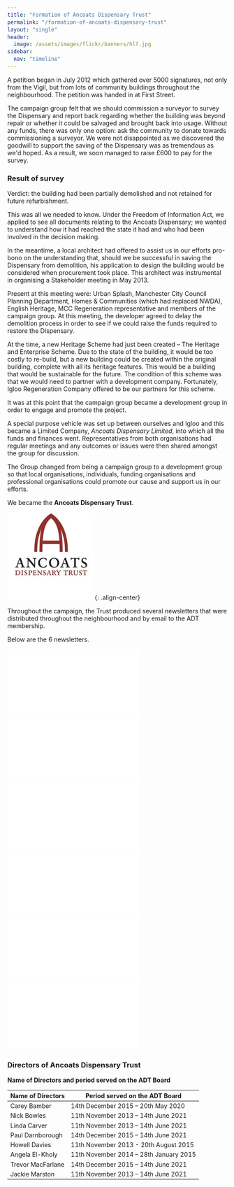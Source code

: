 ```yaml
---
title: "Formation of Ancoats Dispensary Trust"
permalink: "/formation-of-ancoats-dispensary-trust"
layout: "single"
header:
  image: /assets/images/flickr/banners/hlf.jpg
sidebar:
  nav: "timeline"
---
```


A petition began in July 2012 which gathered over 5000 signatures, not only from the Vigil, but from lots of community buildings throughout the neighbourhood.  The petition was handed in at First Street.   

The campaign group felt that we should commission a surveyor to survey the Dispensary and report back regarding whether the building was beyond repair or whether it could be salvaged and brought back into usage.  Without any funds, there was only one option: ask the community to donate towards commissioning a surveyor.  We were not disappointed as we discovered the goodwill to support the saving of the Dispensary was as tremendous as we'd hoped. As a result, we soon managed to raise £600 to pay for the survey. 

### Result of survey 

Verdict: the building had been partially demolished and not retained for future refurbishment.

This was all we needed to know. Under the Freedom of Information Act, we applied to see all documents relating to the Ancoats Dispensary; we wanted to understand how it had reached the state it had and who had been involved in the decision making.

In the meantime, a local architect had offered to assist us in our efforts pro-bono on the understanding that, should we be successful in saving the Dispensary from demolition, his application to design the building would be considered when procurement took place.  This architect was instrumental in organising a Stakeholder meeting in May 2013.

Present at this meeting were: Urban Splash, Manchester City Council Planning Department, Homes & Communities (which had replaced NWDA), English Heritage, MCC Regeneration representative and members of the campaign group. At this meeting, the developer agreed to delay the demolition process in order to see if we could raise the funds required to restore the Dispensary.

At the time, a new Heritage Scheme had just been created – The Heritage and Enterprise Scheme.  Due to the state of the building, it would be too costly to re-build, but a new building could be created within the original building, complete with all its heritage features. This would be a building that would be sustainable for the future.  The condition of this scheme was that we would need to partner with a development company. Fortunately, Igloo Regeneration Company offered to be our partners for this scheme. 

It was at this point that the campaign group became a development group in order to engage and promote the project.

A special purpose vehicle was set up between ourselves and Igloo and this became a Limited Company, *Ancoats Dispensary Limited*, into which all the funds and finances went.  Representatives from both organisations had regular meetings and any outcomes or issues were then shared amongst the group for discussion. 

The Group changed from being a campaign group to a development group so that local organisations, individuals, funding organisations and professional organisations could promote our cause and support us in our efforts.  

We became the **Ancoats Dispensary Trust**. 

<img src="assets/images/flickr/formation-of-ancoats-dispensary-trust/logo.jpg" width="200" height="200">{: .align-center}

Throughout the campaign, the Trust produced several newsletters that were distributed throughout the neighbourhood and by email to the ADT membership.

Below are the 6 newsletters.

<embed src="assets/images/FINAL EDITION OF NEWSLETTER WINTER 2016.pdf" type="application/pdf">
<embed src="assets/images/ADT Newsletter Spring Summer edition 2015  Issue 4.pdf" type="application/pdf">
<embed src="assets/images/ADT Newsletter Winter edition 2014 Issue 3.pdf" type="application/pdf">
<embed src="assets/images/ADT Newsletter Winter edition 2015 No 5.pdf" type="application/pdf">
<embed src="assets/images/Autumn Newsletter 2014.pdf" type="application/pdf">
<embed src="assets/images/Summer Newsletter 2014 - Dispensary News.pdf" type="application/pdf">

### Directors of Ancoats Dispensary Trust

**Name of Directors and period served on the ADT Board**

| Name of Directors  | Period served on the ADT Board |
| ------------- | ------------- |
| Carey Bamber | 14th December 2015 – 20th May 2020  |
| Nick Bowles  | 11th November 2013 – 14th June 2021  |
| Linda Carver  | 11th November 2013 – 14th June 2021  |
| Paul Darnborough  | 14th December 2015 – 14th June 2021  |
| Howell Davies   | 11th November 2013 - 20th August 2015  |
| Angela El-Kholy   | 11th November 2014 – 28th January 2015  |
| Trevor MacFarlane   | 14th December 2015 – 14th June 2021  |
| Jackie Marston    | 11th November 2013 – 14th June 2021  |
